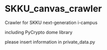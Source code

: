 # SKKU_canvas_crawler
Crawler for SKKU next-generation i-campus

including PyCrypto dome library

please insert information in private_data.py

